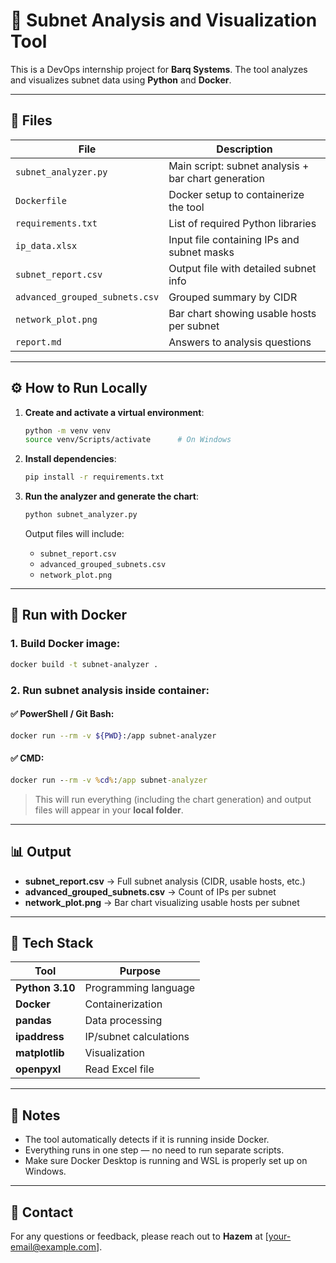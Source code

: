 # 🔧 Subnet Analysis and Visualization Tool

This is a DevOps internship project for **Barq Systems**. The tool analyzes and visualizes subnet data using **Python** and **Docker**.

---

## 📁 Files

| File                           | Description                                         |
| ------------------------------ | --------------------------------------------------- |
| `subnet_analyzer.py`           | Main script: subnet analysis + bar chart generation |
| `Dockerfile`                   | Docker setup to containerize the tool               |
| `requirements.txt`             | List of required Python libraries                   |
| `ip_data.xlsx`                 | Input file containing IPs and subnet masks          |
| `subnet_report.csv`            | Output file with detailed subnet info               |
| `advanced_grouped_subnets.csv` | Grouped summary by CIDR                             |
| `network_plot.png`             | Bar chart showing usable hosts per subnet           |
| `report.md`                    | Answers to analysis questions                        |

---

## ⚙️ How to Run Locally

1. **Create and activate a virtual environment**:

   ```bash
   python -m venv venv
   source venv/Scripts/activate      # On Windows
   ```

2. **Install dependencies**:

   ```bash
   pip install -r requirements.txt
   ```

3. **Run the analyzer and generate the chart**:

   ```bash
   python subnet_analyzer.py
   ```

   Output files will include:

   * `subnet_report.csv`
   * `advanced_grouped_subnets.csv`
   * `network_plot.png`

---

## 🐳 Run with Docker

### 1. **Build Docker image**:

```bash
docker build -t subnet-analyzer .
```

### 2. **Run subnet analysis inside container**:

#### ✅ PowerShell / Git Bash:

```bash
docker run --rm -v ${PWD}:/app subnet-analyzer
```

#### ✅ CMD:

```cmd
docker run --rm -v %cd%:/app subnet-analyzer
```

> This will run everything (including the chart generation) and output files will appear in your **local folder**.

---

## 📊 Output

* **subnet\_report.csv** → Full subnet analysis (CIDR, usable hosts, etc.)
* **advanced\_grouped\_subnets.csv** → Count of IPs per subnet
* **network\_plot.png** → Bar chart visualizing usable hosts per subnet

---

## 🧰 Tech Stack

| Tool            | Purpose                |
| --------------- | ---------------------- |
| **Python 3.10** | Programming language   |
| **Docker**      | Containerization       |
| **pandas**      | Data processing        |
| **ipaddress**   | IP/subnet calculations |
| **matplotlib**  | Visualization          |
| **openpyxl**    | Read Excel file        |

---

## 📌 Notes

* The tool automatically detects if it is running inside Docker.
* Everything runs in one step — no need to run separate scripts.
* Make sure Docker Desktop is running and WSL is properly set up on Windows.

---

## 📧 Contact

For any questions or feedback, please reach out to **Hazem** at [your-email@example.com].